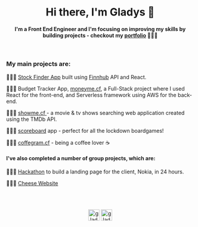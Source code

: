 <h1 align="center">Hi there, I'm Gladys 👋 </h1>
<h4 align="center">I'm a Front End Engineer and I'm focusing on improving my skills by building projects - checkout my <a href="https://www.gladyspascual.me/" target="_blank">portfolio</a> 👩🏻‍💻</h4>
<br>
<h3>
My main projects are:
</h3>
<p> 
👩🏼‍💻      <a href="https://stockfinder-me.netlify.app/" target="_blank">Stock Finder App</a> built using <a href="https://finnhub.io/docs/api/introduction" target="_blank">Finnhub</a> API and React.
</p>
<p> 
👩🏼‍💻      Budget Tracker App, <a href="https://www.moneyme.cf" target="_blank">moneyme.cf</a>, a Full-Stack project where I used React for the front-end, and Serverless framework using AWS for the back-end. 
</p>

<p>
👩🏼‍💻      <a href="https://www.showme.cf/" target="_blank"> showme.cf </a> - a movie & tv shows searching web application created using the TMDb API.
</p>
<p>
👩🏼‍💻      <a href="https://score-me.netlify.app/" target="_blank"> scoreboard</a> app - perfect for all the lockdown boardgames!   
</p>
<p>
👩🏼‍💻      <a href="https://www.coffeegram.cf" target="_blank">coffegram.cf</a> - being a coffee lover ☕
</p>

<h4>
I've also completed a number of group projects, which are:
</h4>
<p>
👩🏼‍💻     <a href="https://hackaton-group2-deploy-nokia.netlify.app/">Hackathon</a> to build a landing page for the client, Nokia, in 24 hours. 
</p>
<p>
👩🏼‍💻     <a href="https://gladys-pascual.github.io/cheese-website/blog-home.html/">Cheese Website</a> 
</p>

<br>
<!---
<p align="center">
  <img src="https://devicons.github.io/devicon/devicon.git/icons/javascript/javascript-original.svg" alt="javascript" width="40" height="40"/>
  <img src="https://devicons.github.io/devicon/devicon.git/icons/react/react-original-wordmark.svg" alt="react" width="40" height="40"/>
  <img src="https://devicons.github.io/devicon/devicon.git/icons/css3/css3-original-wordmark.svg" alt="css3" width="40" height="40"/>
  <img src="https://devicons.github.io/devicon/devicon.git/icons/sass/sass-original.svg" alt="SASS" width="40" height="40"/>
  <img src="https://devicons.github.io/devicon/devicon.git/icons/bootstrap/bootstrap-plain.svg" alt="bootstrap" width="40" height="40"/>
  <img src="https://devicons.github.io/devicon/devicon.git/icons/html5/html5-original-wordmark.svg" alt="html5" width="40" height="40"/>
  <img src="https://devicons.github.io/devicon/devicon.git/icons/amazonwebservices/amazonwebservices-original-wordmark.svg" alt="AWS" width="40" height="40"/>
</p>
-->
<br>
<p align="center"> 
<a href="https://www.linkedin.com/in/gladyspascual/" target="_blank"><img align="center" src="https://cdn.jsdelivr.net/npm/simple-icons@3.0.1/icons/linkedin.svg" alt="gladys-linkedin" height="30" width="30" /></a>
<a href="https://dev.to/gladyspascual" target="_blank"><img align="center" src="https://cdn.jsdelivr.net/npm/simple-icons@3.0.1/icons/dev-dot-to.svg" alt="gladys dev" height="30" width="30" /></a>
</p>
